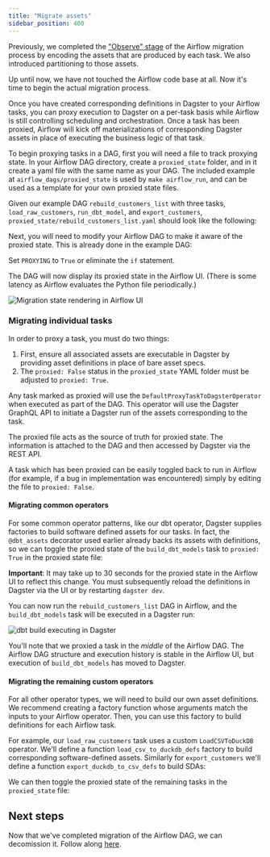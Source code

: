 ```yaml
---
title: "Migrate assets"
sidebar_position: 400
---
```


Previously, we completed the ["Observe" stage](observe) of the Airflow migration process by encoding the assets that are produced by each task. We also introduced partitioning to those assets.

Up until now, we have not touched the Airflow code base at all. Now it's time to begin the actual migration process.

Once you have created corresponding definitions in Dagster to your Airflow tasks, you can proxy execution to Dagster on a per-task basis while Airflow is still controlling scheduling and orchestration. Once a task has been proxied, Airflow will kick off materializations of corresponding Dagster assets in place of executing the business logic of that task.

To begin proxying tasks in a DAG, first you will need a file to track proxying state. In your Airflow DAG directory, create a `proxied_state` folder, and in it create a yaml file with the same name as your DAG. The included example at `airflow_dags/proxied_state` is used by `make airflow_run`, and can be used as a template for your own proxied state files.

Given our example DAG `rebuild_customers_list` with three tasks, `load_raw_customers`, `run_dbt_model`, and `export_customers`, `proxied_state/rebuild_customers_list.yaml` should look like the following:

<CodeExample filePath="airlift-migration-tutorial/tutorial_example/airflow_dags/proxied_state/rebuild_customers_list.yaml" language="yaml"/>

Next, you will need to modify your Airflow DAG to make it aware of the proxied state. This is already done in the example DAG:

<CodeExample filePath="airlift-migration-tutorial/tutorial_example/snippets/dags_truncated.py" language="python"/>

Set `PROXYING` to `True` or eliminate the `if` statement.

The DAG will now display its proxied state in the Airflow UI. (There is some latency as Airflow evaluates the Python file periodically.)

![Migration state rendering in Airflow UI](/images/guides/migrate/airlift/state_in_airflow.png)

### Migrating individual tasks

In order to proxy a task, you must do two things:

1. First, ensure all associated assets are executable in Dagster by providing asset definitions in place of bare asset specs.
2. The `proxied: False` status in the `proxied_state` YAML folder must be adjusted to `proxied: True`.

Any task marked as proxied will use the `DefaultProxyTaskToDagsterOperator` when executed as part of the DAG. This operator will use the Dagster GraphQL API to initiate a Dagster run of the assets corresponding to the task.

The proxied file acts as the source of truth for proxied state. The information is attached to the DAG and then accessed by Dagster via the REST API.

A task which has been proxied can be easily toggled back to run in Airflow (for example, if a bug in implementation was encountered) simply by editing the file to `proxied: False`.

#### Migrating common operators

For some common operator patterns, like our dbt operator, Dagster supplies factories to build software defined assets for our tasks. In fact, the `@dbt_assets` decorator used earlier already backs its assets with definitions, so we can toggle the proxied state of the `build_dbt_models` task to `proxied: True` in the proxied state file:

<CodeExample filePath="airlift-migration-tutorial/tutorial_example/snippets/dbt_proxied.yaml" language="yaml"/>

**Important**: It may take up to 30 seconds for the proxied state in the Airflow UI to reflect this change. You must subsequently reload the definitions in Dagster via the UI or by restarting `dagster dev`.

You can now run the `rebuild_customers_list` DAG in Airflow, and the `build_dbt_models` task will be executed in a Dagster run:

![dbt build executing in Dagster](/images/guides/migrate/airlift/proxied_dag.png)

You'll note that we proxied a task in the _middle_ of the Airflow DAG. The Airflow DAG structure and execution history is stable in the Airflow UI, but execution of `build_dbt_models` has moved to Dagster.

#### Migrating the remaining custom operators

For all other operator types, we will need to build our own asset definitions. We recommend creating a factory function whose arguments match the inputs to your Airflow operator. Then, you can use this factory to build definitions for each Airflow task.

For example, our `load_raw_customers` task uses a custom `LoadCSVToDuckDB` operator. We'll define a function `load_csv_to_duckdb_defs` factory to build corresponding software-defined assets. Similarly for `export_customers` we'll define a function `export_duckdb_to_csv_defs` to build SDAs:

<CodeExample filePath="airlift-migration-tutorial/tutorial_example/dagster_defs/stages/migrate.py" language="python"/>

We can then toggle the proxied state of the remaining tasks in the `proxied_state` file:

<CodeExample filePath="airlift-migration-tutorial/tutorial_example/snippets/all_proxied.yaml" language="yaml"/>

## Next steps

Now that we've completed migration of the Airflow DAG, we can decomission it. Follow along [here](decomission).
